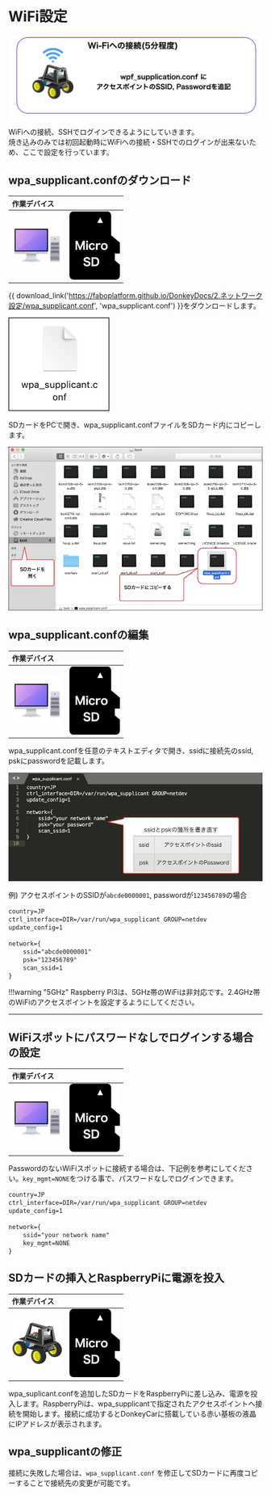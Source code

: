 # WiFi設定

![](./img/wifi001.jpg)

WiFiへの接続、SSHでログインできるようにしていきます。  
焼き込みのみでは初回起動時にWiFiへの接続・SSHでのログインが出来ないため、ここで設定を行っています。

## wpa_supplicant.confのダウンロード

|作業デバイス||
|:--|:--|
|![](./img/icon_pc.png)|![](./img/icon_sd.png)|

{{ download_link('https://faboplatform.github.io/DonkeyDocs/2.ネットワーク設定/wpa_supplicant.conf', 'wpa_supplicant.conf') }}をダウンロードします。

![](./img/wpa_icon001.jpg)

SDカードをPCで開き、wpa_supplicant.confファイルをSDカード内にコピーします。

![](./img/wpa001.jpg)

## wpa_supplicant.confの編集

|作業デバイス||
|:--|:--|
|![](./img/icon_pc.png)|![](./img/icon_sd.png)|

wpa_supplicant.confを任意のテキストエディタで開き、ssidに接続先のssid, pskにpasswordを記載します。

![](./img/wpa002.jpg)


例) アクセスポイントのSSIDが`abcde0000001`, passwordが`123456789`の場合

```console
country=JP
ctrl_interface=DIR=/var/run/wpa_supplicant GROUP=netdev
update_config=1

network={
    ssid="abcde0000001"
    psk="123456789"
    scan_ssid=1
}
```

!!!warning "5GHz"
	Raspberry Pi3は、5GHz帯のWiFiは非対応です。2.4GHz帯のWiFiのアクセスポイントを設定するようにしてください。

<hr>

## WiFiスポットにパスワードなしでログインする場合の設定

|作業デバイス||
|:--|:--|
|![](./img/icon_pc.png)|![](./img/icon_sd.png)|

PasswordのないWiFiスポットに接続する場合は、下記例を参考にしてください。`key_mgmt=NONE`をつける事で、パスワードなしでログインできます。

```console
country=JP
ctrl_interface=DIR=/var/run/wpa_supplicant GROUP=netdev
update_config=1

network={
    ssid="your network name"
    key_mgmt=NONE
}
```

## SDカードの挿入とRaspberryPiに電源を投入

|作業デバイス||
|:--|:--|
|![](./img/icon_donkey.png)|![](./img/icon_sd.png)|

wpa_suplicant.confを追加したSDカードをRaspberryPiに差し込み、電源を投入します。RaspberryPiは、wpa_supplicantで指定されたアクセスポイントへ接続を開始します。接続に成功するとDonkeyCarに搭載している赤い基板の液晶にIPアドレスが表示されます。


## wpa_supplicantの修正

接続に失敗した場合は、`wpa_supplicant.conf` を修正してSDカードに再度コピーすることで接続先の変更が可能です。

